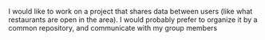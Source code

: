 I would like to work on a project that shares data between users (like what restaurants are open in the area).
I would probably prefer to organize it by a common repository, and communicate with my group members 

